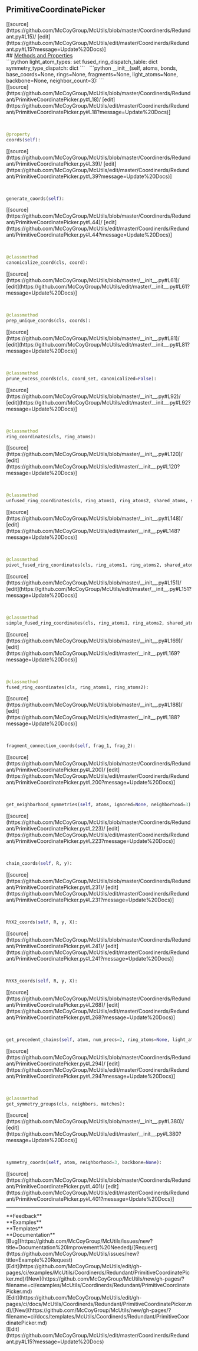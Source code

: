 ## <a id="McUtils.Coordinerds.Redundant.PrimitiveCoordinatePicker">PrimitiveCoordinatePicker</a> 

<div class="docs-source-link" markdown="1">
[[source](https://github.com/McCoyGroup/McUtils/blob/master/Coordinerds/Redundant.py#L15)/
[edit](https://github.com/McCoyGroup/McUtils/edit/master/Coordinerds/Redundant.py#L15?message=Update%20Docs)]
</div>









<div class="collapsible-section">
 <div class="collapsible-section collapsible-section-header" markdown="1">
## <a class="collapse-link" data-toggle="collapse" href="#methods" markdown="1"> Methods and Properties</a> <a class="float-right" data-toggle="collapse" href="#methods"><i class="fa fa-chevron-down"></i></a>
 </div>
 <div class="collapsible-section collapsible-section-body collapse show" id="methods" markdown="1">
 ```python
light_atom_types: set
fused_ring_dispatch_table: dict
symmetry_type_dispatch: dict
```
<a id="McUtils.Coordinerds.Redundant.PrimitiveCoordinatePicker.__init__" class="docs-object-method">&nbsp;</a> 
```python
__init__(self, atoms, bonds, base_coords=None, rings=None, fragments=None, light_atoms=None, backbone=None, neighbor_count=3): 
```
<div class="docs-source-link" markdown="1">
[[source](https://github.com/McCoyGroup/McUtils/blob/master/Coordinerds/Redundant/PrimitiveCoordinatePicker.py#L18)/
[edit](https://github.com/McCoyGroup/McUtils/edit/master/Coordinerds/Redundant/PrimitiveCoordinatePicker.py#L18?message=Update%20Docs)]
</div>


<a id="McUtils.Coordinerds.Redundant.PrimitiveCoordinatePicker.coords" class="docs-object-method">&nbsp;</a> 
```python
@property
coords(self): 
```
<div class="docs-source-link" markdown="1">
[[source](https://github.com/McCoyGroup/McUtils/blob/master/Coordinerds/Redundant/PrimitiveCoordinatePicker.py#L39)/
[edit](https://github.com/McCoyGroup/McUtils/edit/master/Coordinerds/Redundant/PrimitiveCoordinatePicker.py#L39?message=Update%20Docs)]
</div>


<a id="McUtils.Coordinerds.Redundant.PrimitiveCoordinatePicker.generate_coords" class="docs-object-method">&nbsp;</a> 
```python
generate_coords(self): 
```
<div class="docs-source-link" markdown="1">
[[source](https://github.com/McCoyGroup/McUtils/blob/master/Coordinerds/Redundant/PrimitiveCoordinatePicker.py#L44)/
[edit](https://github.com/McCoyGroup/McUtils/edit/master/Coordinerds/Redundant/PrimitiveCoordinatePicker.py#L44?message=Update%20Docs)]
</div>


<a id="McUtils.Coordinerds.Redundant.PrimitiveCoordinatePicker.canonicalize_coord" class="docs-object-method">&nbsp;</a> 
```python
@classmethod
canonicalize_coord(cls, coord): 
```
<div class="docs-source-link" markdown="1">
[[source](https://github.com/McCoyGroup/McUtils/blob/master/__init__.py#L61)/
[edit](https://github.com/McCoyGroup/McUtils/edit/master/__init__.py#L61?message=Update%20Docs)]
</div>


<a id="McUtils.Coordinerds.Redundant.PrimitiveCoordinatePicker.prep_unique_coords" class="docs-object-method">&nbsp;</a> 
```python
@classmethod
prep_unique_coords(cls, coords): 
```
<div class="docs-source-link" markdown="1">
[[source](https://github.com/McCoyGroup/McUtils/blob/master/__init__.py#L81)/
[edit](https://github.com/McCoyGroup/McUtils/edit/master/__init__.py#L81?message=Update%20Docs)]
</div>


<a id="McUtils.Coordinerds.Redundant.PrimitiveCoordinatePicker.prune_excess_coords" class="docs-object-method">&nbsp;</a> 
```python
@classmethod
prune_excess_coords(cls, coord_set, canonicalized=False): 
```
<div class="docs-source-link" markdown="1">
[[source](https://github.com/McCoyGroup/McUtils/blob/master/__init__.py#L92)/
[edit](https://github.com/McCoyGroup/McUtils/edit/master/__init__.py#L92?message=Update%20Docs)]
</div>


<a id="McUtils.Coordinerds.Redundant.PrimitiveCoordinatePicker.ring_coordinates" class="docs-object-method">&nbsp;</a> 
```python
@classmethod
ring_coordinates(cls, ring_atoms): 
```
<div class="docs-source-link" markdown="1">
[[source](https://github.com/McCoyGroup/McUtils/blob/master/__init__.py#L120)/
[edit](https://github.com/McCoyGroup/McUtils/edit/master/__init__.py#L120?message=Update%20Docs)]
</div>


<a id="McUtils.Coordinerds.Redundant.PrimitiveCoordinatePicker.unfused_ring_coordinates" class="docs-object-method">&nbsp;</a> 
```python
@classmethod
unfused_ring_coordinates(cls, ring_atoms1, ring_atoms2, shared_atoms, shared_indices1, shared_indices2): 
```
<div class="docs-source-link" markdown="1">
[[source](https://github.com/McCoyGroup/McUtils/blob/master/__init__.py#L148)/
[edit](https://github.com/McCoyGroup/McUtils/edit/master/__init__.py#L148?message=Update%20Docs)]
</div>


<a id="McUtils.Coordinerds.Redundant.PrimitiveCoordinatePicker.pivot_fused_ring_coordinates" class="docs-object-method">&nbsp;</a> 
```python
@classmethod
pivot_fused_ring_coordinates(cls, ring_atoms1, ring_atoms2, shared_atoms, shared_indices1, shared_indices2): 
```
<div class="docs-source-link" markdown="1">
[[source](https://github.com/McCoyGroup/McUtils/blob/master/__init__.py#L151)/
[edit](https://github.com/McCoyGroup/McUtils/edit/master/__init__.py#L151?message=Update%20Docs)]
</div>


<a id="McUtils.Coordinerds.Redundant.PrimitiveCoordinatePicker.simple_fused_ring_coordinates" class="docs-object-method">&nbsp;</a> 
```python
@classmethod
simple_fused_ring_coordinates(cls, ring_atoms1, ring_atoms2, shared_atoms, shared_indices1, shared_indices2): 
```
<div class="docs-source-link" markdown="1">
[[source](https://github.com/McCoyGroup/McUtils/blob/master/__init__.py#L169)/
[edit](https://github.com/McCoyGroup/McUtils/edit/master/__init__.py#L169?message=Update%20Docs)]
</div>


<a id="McUtils.Coordinerds.Redundant.PrimitiveCoordinatePicker.fused_ring_coordinates" class="docs-object-method">&nbsp;</a> 
```python
@classmethod
fused_ring_coordinates(cls, ring_atoms1, ring_atoms2): 
```
<div class="docs-source-link" markdown="1">
[[source](https://github.com/McCoyGroup/McUtils/blob/master/__init__.py#L188)/
[edit](https://github.com/McCoyGroup/McUtils/edit/master/__init__.py#L188?message=Update%20Docs)]
</div>


<a id="McUtils.Coordinerds.Redundant.PrimitiveCoordinatePicker.fragment_connection_coords" class="docs-object-method">&nbsp;</a> 
```python
fragment_connection_coords(self, frag_1, frag_2): 
```
<div class="docs-source-link" markdown="1">
[[source](https://github.com/McCoyGroup/McUtils/blob/master/Coordinerds/Redundant/PrimitiveCoordinatePicker.py#L200)/
[edit](https://github.com/McCoyGroup/McUtils/edit/master/Coordinerds/Redundant/PrimitiveCoordinatePicker.py#L200?message=Update%20Docs)]
</div>


<a id="McUtils.Coordinerds.Redundant.PrimitiveCoordinatePicker.get_neighborhood_symmetries" class="docs-object-method">&nbsp;</a> 
```python
get_neighborhood_symmetries(self, atoms, ignored=None, neighborhood=3): 
```
<div class="docs-source-link" markdown="1">
[[source](https://github.com/McCoyGroup/McUtils/blob/master/Coordinerds/Redundant/PrimitiveCoordinatePicker.py#L223)/
[edit](https://github.com/McCoyGroup/McUtils/edit/master/Coordinerds/Redundant/PrimitiveCoordinatePicker.py#L223?message=Update%20Docs)]
</div>


<a id="McUtils.Coordinerds.Redundant.PrimitiveCoordinatePicker.chain_coords" class="docs-object-method">&nbsp;</a> 
```python
chain_coords(self, R, y): 
```
<div class="docs-source-link" markdown="1">
[[source](https://github.com/McCoyGroup/McUtils/blob/master/Coordinerds/Redundant/PrimitiveCoordinatePicker.py#L231)/
[edit](https://github.com/McCoyGroup/McUtils/edit/master/Coordinerds/Redundant/PrimitiveCoordinatePicker.py#L231?message=Update%20Docs)]
</div>


<a id="McUtils.Coordinerds.Redundant.PrimitiveCoordinatePicker.RYX2_coords" class="docs-object-method">&nbsp;</a> 
```python
RYX2_coords(self, R, y, X): 
```
<div class="docs-source-link" markdown="1">
[[source](https://github.com/McCoyGroup/McUtils/blob/master/Coordinerds/Redundant/PrimitiveCoordinatePicker.py#L241)/
[edit](https://github.com/McCoyGroup/McUtils/edit/master/Coordinerds/Redundant/PrimitiveCoordinatePicker.py#L241?message=Update%20Docs)]
</div>


<a id="McUtils.Coordinerds.Redundant.PrimitiveCoordinatePicker.RYX3_coords" class="docs-object-method">&nbsp;</a> 
```python
RYX3_coords(self, R, y, X): 
```
<div class="docs-source-link" markdown="1">
[[source](https://github.com/McCoyGroup/McUtils/blob/master/Coordinerds/Redundant/PrimitiveCoordinatePicker.py#L268)/
[edit](https://github.com/McCoyGroup/McUtils/edit/master/Coordinerds/Redundant/PrimitiveCoordinatePicker.py#L268?message=Update%20Docs)]
</div>


<a id="McUtils.Coordinerds.Redundant.PrimitiveCoordinatePicker.get_precedent_chains" class="docs-object-method">&nbsp;</a> 
```python
get_precedent_chains(self, atom, num_precs=2, ring_atoms=None, light_atoms=None, ignored=None, backbone=None): 
```
<div class="docs-source-link" markdown="1">
[[source](https://github.com/McCoyGroup/McUtils/blob/master/Coordinerds/Redundant/PrimitiveCoordinatePicker.py#L294)/
[edit](https://github.com/McCoyGroup/McUtils/edit/master/Coordinerds/Redundant/PrimitiveCoordinatePicker.py#L294?message=Update%20Docs)]
</div>


<a id="McUtils.Coordinerds.Redundant.PrimitiveCoordinatePicker.get_symmetry_groups" class="docs-object-method">&nbsp;</a> 
```python
@classmethod
get_symmetry_groups(cls, neighbors, matches): 
```
<div class="docs-source-link" markdown="1">
[[source](https://github.com/McCoyGroup/McUtils/blob/master/__init__.py#L380)/
[edit](https://github.com/McCoyGroup/McUtils/edit/master/__init__.py#L380?message=Update%20Docs)]
</div>


<a id="McUtils.Coordinerds.Redundant.PrimitiveCoordinatePicker.symmetry_coords" class="docs-object-method">&nbsp;</a> 
```python
symmetry_coords(self, atom, neighborhood=3, backbone=None): 
```
<div class="docs-source-link" markdown="1">
[[source](https://github.com/McCoyGroup/McUtils/blob/master/Coordinerds/Redundant/PrimitiveCoordinatePicker.py#L401)/
[edit](https://github.com/McCoyGroup/McUtils/edit/master/Coordinerds/Redundant/PrimitiveCoordinatePicker.py#L401?message=Update%20Docs)]
</div>
 </div>
</div>












---


<div markdown="1" class="text-secondary">
<div class="container">
  <div class="row">
   <div class="col" markdown="1">
**Feedback**   
</div>
   <div class="col" markdown="1">
**Examples**   
</div>
   <div class="col" markdown="1">
**Templates**   
</div>
   <div class="col" markdown="1">
**Documentation**   
</div>
   <div class="col" markdown="1">
   
</div>
   <div class="col" markdown="1">
   
</div>
   <div class="col" markdown="1">
   
</div>
</div>
  <div class="row">
   <div class="col" markdown="1">
[Bug](https://github.com/McCoyGroup/McUtils/issues/new?title=Documentation%20Improvement%20Needed)/[Request](https://github.com/McCoyGroup/McUtils/issues/new?title=Example%20Request)   
</div>
   <div class="col" markdown="1">
[Edit](https://github.com/McCoyGroup/McUtils/edit/gh-pages/ci/examples/McUtils/Coordinerds/Redundant/PrimitiveCoordinatePicker.md)/[New](https://github.com/McCoyGroup/McUtils/new/gh-pages/?filename=ci/examples/McUtils/Coordinerds/Redundant/PrimitiveCoordinatePicker.md)   
</div>
   <div class="col" markdown="1">
[Edit](https://github.com/McCoyGroup/McUtils/edit/gh-pages/ci/docs/McUtils/Coordinerds/Redundant/PrimitiveCoordinatePicker.md)/[New](https://github.com/McCoyGroup/McUtils/new/gh-pages/?filename=ci/docs/templates/McUtils/Coordinerds/Redundant/PrimitiveCoordinatePicker.md)   
</div>
   <div class="col" markdown="1">
[Edit](https://github.com/McCoyGroup/McUtils/edit/master/Coordinerds/Redundant.py#L15?message=Update%20Docs)   
</div>
   <div class="col" markdown="1">
   
</div>
   <div class="col" markdown="1">
   
</div>
   <div class="col" markdown="1">
   
</div>
</div>
</div>
</div>